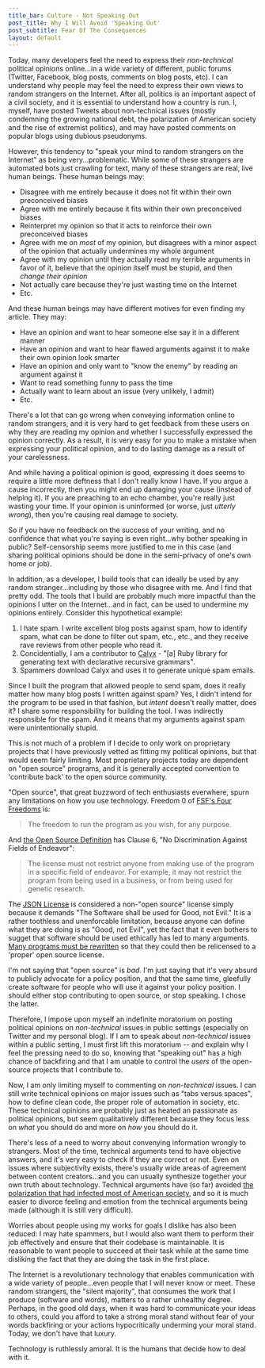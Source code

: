 ```yaml
---
title_bar: Culture - Not Speaking Out
post_title: Why I Will Avoid 'Speaking Out'
post_subtitle: Fear Of The Consequences
layout: default
---
```

Today, many developers feel the need to express their *non-technical* political opinions online...in a wide variety of different, public forums (Twitter, Facebook, blog posts, comments on blog posts, etc). I can understand why people may feel the need to express their own views to random strangers on the Internet. After all, politics is an important aspect of a civil society, and it is essential to understand how a country is run. I, myself, have posted Tweets about non-technical issues (mostly condemning the growing national debt, the polarization of American society and the rise of extremist politics), and may have posted comments on popular blogs using dubious pseudonyms.

However, this tendency to "speak your mind to random strangers on the Internet" as being very...problematic.  While some of these strangers are automated bots just crawling for text, many of these strangers are real, live human beings. These human beings may:

- Disagree with me entirely because it does not fit within their own preconceived biases
- Agree with me entirely because it fits within their own preconceived biases
- Reinterpret my opinion so that it acts to reinforce their own preconceived biases
- Agree with me on *most* of my opinion, but disagrees with a minor aspect of the opinion that actually undermines my whole argument
- Agree with my opinion until they actually read my terrible arguments in favor of it, believe that the opinion itself must be stupid, and then *change their opinion*
- Not actually care because they're just wasting time on the Internet
- Etc.

And these human beings may have different motives for even finding my article. They may:

- Have an opinion and want to hear someone else say it in a different manner
- Have an opinion and want to hear flawed arguments against it to make their own opinion look smarter
- Have an opinion and only want to "know the enemy" by reading an argument against it
- Want to read something funny to pass the time
- Actually want to learn about an issue (very unlikely, I admit)
- Etc.

There's a lot that can go wrong when conveying information online to random strangers, and it is very hard to get feedback from these users on why they are reading my opinion and whether I successfully expressed the opinion correctly. As a result, it is very easy for you to make a mistake when expressing your political opinion, and to do lasting damage as a result of your carelessness.

And while having a political opinion is good, expressing it does seems to require a little more deftness that I don't really know I have. If you argue a cause incorrectly, then you might end up damaging your cause (instead of helping it). If you are preaching to an echo chamber, you're really just wasting your time. If your opinion is uninformed (or worse, just *utterly wrong*), then you're causing real damage to society.

So if you have no feedback on the success of your writing, and no confidence that what you're saying is even right...why bother speaking in public? Self-censorship seems more justified to me in this case (and sharing political opinions should be done in the semi-privacy of one's own home or job).

In addition, as a developer, I build tools that can ideally be used by any random stranger...including by those who disagree with me. And I find that pretty odd. The tools that I build are probably much more impactful than the opinions I utter on the Internet...and in fact, can be used to undermine my opinions entirely. Consider this hypothetical example:

1. I hate spam. I write excellent blog posts against spam, how to identify spam, what can be done to filter out spam, etc., etc., and they receive rave reviews from other people who read it.
2. Concidentially, I am a contributor to [Calyx](https://github.com/maetl/calyx) - "[a] Ruby library for generating text with declarative recursive grammars".
3. Spammers download Calyx and uses it to generate unique spam emails.

Since I built the program that allowed people to send spam, does it really matter how many blog posts I written against spam? Yes, I didn't intend for the program to be used in that fashion, but *intent* doesn't really matter, does it? I share some responsibility for building the tool. I was indirectly responsible for the spam. And it means that my arguments against spam were unintentionally stupid.

This is not much of a problem if I decide to only work on proprietary projects that I have previously  vetted as fitting my political opinions, but that would seem fairly limiting. Most proprietary projects today are dependent on "open source" programs, and it is generally accepted convention to 'contribute back' to the open source community.

"Open source", that great buzzword of tech enthusiasts everwhere, spurn any limitations on how you use technology. Freedom 0 of [FSF's Four Freedoms](https://en.wikipedia.org/wiki/The_Free_Software_Definition#The_definition_and_the_Four_Freedoms) is:

>The freedom to run the program as you wish, for any purpose.

And [the Open Source Definition](https://opensource.org/docs/osd) has Clause 6, "No Discrimination Against Fields of Endeavor":

>The license must not restrict anyone from making use of the program in a specific field of endeavor. For example, it may not restrict the program from being used in a business, or from being used for genetic research.

The [JSON License](http://www.json.org/license.html) is considered a non-"open source" license simply because it demands "The Software shall be used for Good, not Evil." It is a rather toothless and unenforcable limitation, because anyone can define what they are doing is as "Good, not Evil", yet the fact that it even bothers to sugget that software should be used ethically has led to many arguments. [Many programs must be rewritten](https://github.com/jshint/jshint/issues/1234) so that they could then be relicensed to a 'proper' open source license.

I'm not saying that "open source" is *bad*. I'm just saying that it's very absurd to publicly advocate for a policy position, and that the same time, gleefully create software for people who will use it against your policy position. I should either stop contributing to open source, or stop speaking. I chose the latter.

Therefore, I impose upon myself an indefinite moratorium on posting political opinions on *non-technical* issues in public settings (especially on Twitter and my personal blog). If I am to speak about *non-technical* issues within a public setting, I must first lift this moratorium -- and explain why I feel the pressing need to do so, knowing that "speaking out" has a high chance of backfiring and that I am unable to control the *users* of the open-source projects that I contribute to.

Now, I am only limiting myself to commenting on *non-technical* issues. I can still write technical opinions on major issues such as "tabs versus spaces", how to define clean code, the proper role of automation in society, etc. These technical opinions are probably just as heated an passionate as political opinions, but seem qualitatively different because they focus less on *what* you should do and more on *how* you should do it.

There's less of a need to worry about convenying information wrongly to strangers. Most of the time, technical arguments tend to have objective answers, and it's very easy to check if they are correct or not. Even on issues where subjectivity exists, there's usually wide areas of agreement between content creators...and you can usually synthesize together your own truth about technology. Technical arguments have (so far) avoided [the polarization that had infected most of American society](http://www.nytimes.com/2014/06/12/upshot/polarization-is-dividing-american-society-not-just-politics.html?_r=0), and so it is much easier to divorce feeling and emotion from the technical arguments being made (although it is still very difficult).

Worries about people using my works for goals I dislike has also been reduced: I may hate spammers, but I would also want them to perform their job effectively and ensure that their codebase is maintainable. It is reasonable to want people to succeed at their task while at the same time disliking the fact that they are doing the task in the first place.

The Internet is a revolutionary technology that enables communication with a wide variety of people...even people that I will never know or meet. These random strangers, the "silent majority", that consumes the work that I produce (software and words), matters to a rather unhealthy degree. Perhaps, in the good old days, when it was hard to communicate your ideas to others, could you afford to take a strong moral stand without fear of your words backfiring or your actions hypocritically underming your moral stand. Today, we don't have that luxury.

Technology is ruthlessly amoral. It is the humans that decide how to deal with it.
